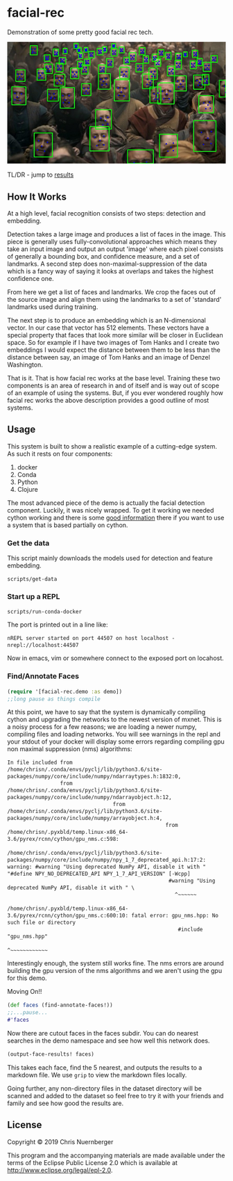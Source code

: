 # facial-rec

Demonstration of some pretty good facial rec tech.

![detection phase](detector_test.jpg)


TL/DR - jump to [results](doc/results.md)


## How It Works

At a high level, facial recognition consists of two steps: detection and embedding.

Detection takes a large image and produces a list of faces in the image.  This piece is
generally uses fully-convolutional approaches which means they take an input image
and output an output 'image' where each pixel consists of generally a bounding box,
and confidence measure, and a set of landmarks.  A second step does
non-maximal-suppression of the data which is a fancy way of saying it looks at
overlaps and takes the highest confidence one.

From here we get a list of faces and landmarks.  We crop the faces out of the
source image and align them using the landmarks to a set of 'standard' landmarks
used during training.


The next step is to produce an embedding which is an N-dimensional vector.  In our
case that vector has 512 elements.  These vectors have a special property that
faces that look more similar will be closer in Euclidean space.  So for example
if I have two images of Tom Hanks and I create two embeddings I would expect the
distance between them to be less than the distance between say, an image of Tom Hanks
and an image of Denzel Washington.


That is it.  That is how facial rec works at the base level.  Training these two
components is an area of research in and of itself and is way out of scope of an
example of using the systems.  But, if you ever wondered roughly how facial rec
works the above description provides a good outline of most systems.


## Usage


This system is built to show a realistic example of a cutting-edge system.  As such
it rests on four components:
1.  docker
2.  Conda
3.  Python
4.  Clojure


The most advanced piece of the demo is actually the facial detection component.
Luckily, it was nicely wrapped.  To get it working we needed cython working and
there is some [good information](src/facial_rec/detect.clj) there if you want to
use a system that is based partially on cython.


### Get the data

This script mainly downloads the models used for detection and feature embedding.

```console
scripts/get-data
```


### Start up a REPL


```console
scripts/run-conda-docker
```

The port is printed out in a line like:

```console
nREPL server started on port 44507 on host localhost - nrepl://localhost:44507
```

Now in emacs, vim or somewhere connect to the
exposed port on locahost.


### Find/Annotate Faces


```clojure
(require '[facial-rec.demo :as demo])
;;long pause as things compile
```

At this point, we have to say that the system is dynamically compiling cython and
upgrading the networks to the newest version of mxnet.  This is a noisy process
for a few reasons; we are loading a newer numpy, compiling files and loading networks.
You will see warnings in the repl and your stdout of your docker will display
some errors regarding compiling gpu non maximal suppression (nms) algorithms:
```console
In file included from /home/chrisn/.conda/envs/pyclj/lib/python3.6/site-packages/numpy/core/include/numpy/ndarraytypes.h:1832:0,
                 from /home/chrisn/.conda/envs/pyclj/lib/python3.6/site-packages/numpy/core/include/numpy/ndarrayobject.h:12,
				                  from /home/chrisn/.conda/envs/pyclj/lib/python3.6/site-packages/numpy/core/include/numpy/arrayobject.h:4,
								                   from /home/chrisn/.pyxbld/temp.linux-x86_64-3.6/pyrex/rcnn/cython/gpu_nms.c:598:
												   /home/chrisn/.conda/envs/pyclj/lib/python3.6/site-packages/numpy/core/include/numpy/npy_1_7_deprecated_api.h:17:2: warning: #warning "Using deprecated NumPy API, disable it with " "#define NPY_NO_DEPRECATED_API NPY_1_7_API_VERSION" [-Wcpp]
												    #warning "Using deprecated NumPy API, disable it with " \
													  ^~~~~~~
													  /home/chrisn/.pyxbld/temp.linux-x86_64-3.6/pyrex/rcnn/cython/gpu_nms.c:600:10: fatal error: gpu_nms.hpp: No such file or directory
													   #include "gpu_nms.hpp"
													             ^~~~~~~~~~~~~
```

Interestingly enough, the system still works fine.  The nms errors are around building
the gpu version of the nms algorithms and we aren't using the gpu for this demo.


Moving On!!


```clojure
(def faces (find-annotate-faces!))
;;...pause...
#'faces
```

Now there are cutout faces in the faces subdir.
You can do nearest searches in the demo namespace and
see how well this network does.


```clojure
(output-face-results! faces)
```

This takes each face, find the 5 nearest, and outputs the results to a markdown
file.  We use `grip` to view the markdown files locally.


Going further, any non-directory files in the dataset directory will be scanned and
added to the dataset so feel free to try it with your friends and family and see
how good the results are.


## License

Copyright © 2019 Chris Nuernberger

This program and the accompanying materials are made available under the
terms of the Eclipse Public License 2.0 which is available at
http://www.eclipse.org/legal/epl-2.0.
